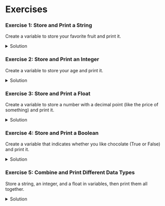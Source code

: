 # Exercises

### **Exercise 1: Store and Print a String**

Create a variable to store your favorite fruit and print it.
<details>
<summary>Solution</summary>

**Example**:

```python
# Store favorite fruit
favorite_fruit = "apple"

# Print favorite fruit
print(favorite_fruit)
```
</details>

### **Exercise 2: Store and Print an Integer**

Create a variable to store your age and print it.

<details>
<summary>Solution</summary>

**Example**:

```python
# Store age
age = 25

# Print age
print(age)
```
</details>

### **Exercise 3: Store and Print a Float**

Create a variable to store a number with a decimal point (like the price of something) and print it.

<details>
<summary>Solution</summary>

**Example**:

```python
# Store price
price = 19.99

# Print price
print(price)
```
</details>

### **Exercise 4: Store and Print a Boolean**

Create a variable that indicates whether you like chocolate (True or False) and print it.

<details>
<summary>Solution</summary>

**Example**:

```python
# Store preference
likes_chocolate = True

# Print preference
print(likes_chocolate)
```
</details>

### **Exercise 5: Combine and Print Different Data Types**

Store a string, an integer, and a float in variables, then print them all together.

<details>
<summary>Solution</summary>


**Example**:

```python
# Store data
name = "Alice"
age = 30
height = 5.5

# Print the data
print(name)
print(age)
print(height)
```
</details>